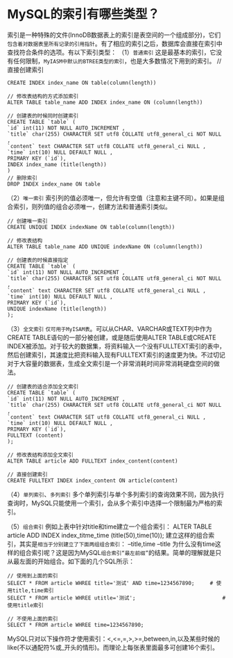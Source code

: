 # MySQL的索引有哪些类型？

索引是一种特殊的文件(InnoDB数据表上的索引是表空间的一个组成部分)，它们`包含着对数据表里所有记录的引用指针`。有了相应的索引之后，数据库会直接在索引中查找符合条件的选项。有以下索引类型：
（1）`普通索引`
这是最基本的索引，它没有任何限制，`MyIASM中默认的BTREE类型的索引`，也是大多数情况下用到的索引。
// 直接创建索引

```
CREATE INDEX index_name ON table(column(length))

// 修改表结构的方式添加索引
ALTER TABLE table_name ADD INDEX index_name ON (column(length))

// 创建表的时候同时创建索引
CREATE TABLE `table` (
`id` int(11) NOT NULL AUTO_INCREMENT ,
`title` char(255) CHARACTER SET utf8 COLLATE utf8_general_ci NOT NULL ,
`content` text CHARACTER SET utf8 COLLATE utf8_general_ci NULL ,
`time` int(10) NULL DEFAULT NULL ,
PRIMARY KEY (`id`),
INDEX index_name (title(length))
)
// 删除索引
DROP INDEX index_name ON table
```

（2）`唯一索引`
索引列的值必须唯一，但允许有空值（注意和主键不同）。如果是组合索引，则列值的组合必须唯一，创建方法和普通索引类似。
```
// 创建唯一索引
CREATE UNIQUE INDEX indexName ON table(column(length))

// 修改表结构
ALTER TABLE table_name ADD UNIQUE indexName ON (column(length))

// 创建表的时候直接指定
CREATE TABLE `table` (
`id` int(11) NOT NULL AUTO_INCREMENT ,
`title` char(255) CHARACTER SET utf8 COLLATE utf8_general_ci NOT NULL ,
`content` text CHARACTER SET utf8 COLLATE utf8_general_ci NULL ,
`time` int(10) NULL DEFAULT NULL ,
PRIMARY KEY (`id`),
UNIQUE indexName (title(length))
);
```

（3）`全文索引`
`仅可用于MyISAM表`。可以从CHAR、VARCHAR或TEXT列中作为CREATE TABLE语句的一部分被创建，或是随后使用ALTER TABLE或CREATE INDEX被添加。对于较大的数据集，将资料输入一个没有FULLTEXT索引的表中，然后创建索引，其速度比把资料输入现有FULLTEXT索引的速度更为快。不过切记对于大容量的数据表，生成全文索引是一个非常消耗时间非常消耗硬盘空间的做法。
```
// 创建表的适合添加全文索引
CREATE TABLE `table` (
`id` int(11) NOT NULL AUTO_INCREMENT ,
`title` char(255) CHARACTER SET utf8 COLLATE utf8_general_ci NOT NULL ,
`content` text CHARACTER SET utf8 COLLATE utf8_general_ci NULL ,
`time` int(10) NULL DEFAULT NULL ,
PRIMARY KEY (`id`),
FULLTEXT (content)
);

// 修改表结构添加全文索引
ALTER TABLE article ADD FULLTEXT index_content(content)

// 直接创建索引
CREATE FULLTEXT INDEX index_content ON article(content)
```

（4）`单列索引`、`多列索引`
多个单列索引与单个多列索引的查询效果不同，因为执行查询时，MySQL只能使用一个索引，会从多个索引中选择一个限制最为严格的索引。

（5）`组合索引`
例如上表中针对title和time建立一个组合索引：
ALTER TABLE article ADD INDEX index_titme_time (title(50),time(10));
建立这样的组合索引，其实是`相当于分别建立了下面两组组合索引`：
–title,time
–title
为什么没有time这样的组合索引呢？这是因为MySQL`组合索引“最左前缀”`的结果。简单的理解就是只从最左面的开始组合。如下面的几个SQL所示：
```
// 使用到上面的索引
SELECT * FROM article WHREE title='测试' AND time=1234567890;		# 使用title,time索引
SELECT * FROM article WHREE utitle='测试';							# 使用title索引

// 不使用上面的索引
SELECT * FROM article WHREE time=1234567890;						
```
MySQL只对以下操作符才使用索引：<,<=,=,>,>=,between,in,以及某些时候的like(不以通配符%或_开头的情形)。而理论上每张表里面最多可创建16个索引。